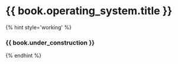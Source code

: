 # {{ book.operating_system.title }}
<!-- notoc -->

{% hint style='working' %}
### {{ book.under_construction }}
{% endhint %}